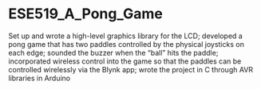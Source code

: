 # ESE519_A_Pong_Game
Set up and wrote a high-level graphics library for the LCD; developed a pong game that has two paddles controlled by the physical joysticks on each edge; sounded the buzzer when the “ball” hits the paddle; incorporated wireless control into the game so that the paddles can be controlled wirelessly via the Blynk app; wrote the project in C through AVR libraries in Arduino

